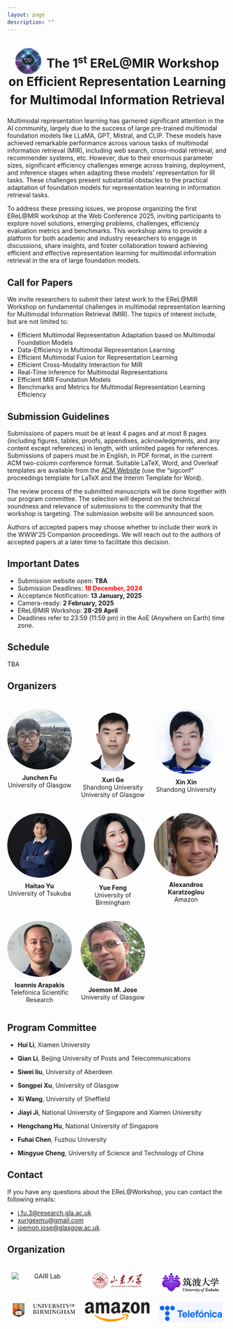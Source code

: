 ```yaml
---
layout: page
description: ""
---
```


<!-- ## <a name='Overview' style="color: inherit; text-decoration: none; text-align: center;"> The 1<sup>st</sup> EReL@MIR Workshop on Efficient Representation Learning for Multimodal Information Retrieval</a>  -->
<h1 style="text-align: center; font-size: 28px; color: inherit; line-height: 1.5;">
    <span style="display: inline-flex; align-items: center; white-space: nowrap;">
        <img src="img/erelmire.jpg" alt="EReL Logo"
             style="width: 60px; height: 60px; border-radius: 50%; margin-top:-20px; margin-right: 5px; position: relative; top: 15px;">
    </span>
    The 1<sup>st</sup> EReL@MIR Workshop on Efficient Representation Learning for Multimodal Information Retrieval
</h1>





Multimodal representation learning has garnered significant attention in the AI community, largely due to the success of large pre-trained multimodal foundation models like LLaMA, GPT, Mistral, and CLIP. These models have achieved remarkable performance across various tasks of multimodal information retrieval (MIR), including web search, cross-modal retrieval, and recommender systems, etc. However, due to their enormous parameter sizes, significant efficiency challenges emerge across training, deployment, and inference stages when adapting these models' representation for IR tasks. These challenges present substantial obstacles to the practical adaptation of foundation models for representation learning in information retrieval tasks.

To address these pressing issues, we propose organizing the first EReL@MIR workshop at the Web Conference 2025, inviting participants to explore novel solutions, emerging problems, challenges, efficiency evaluation metrics and benchmarks. This workshop aims to provide a platform for both academic and industry researchers to engage in discussions, share insights, and foster collaboration toward achieving efficient and effective representation learning for multimodal information retrieval in the era of large foundation models. 

## <a name='Call for Papers' style="color: inherit; text-decoration: none;text-align: center;"> Call for Papers </a> 
We invite researchers to submit their latest work to the EReL@MIR Workshop on fundamental challenges in multimodal representation learning for Multimodal Information Retrieval (MIR). The topics of interest include, but are not limited to:
- Efficient Multimodal Representation Adaptation based on Multimodal Foundation Models
- Data-Efficiency in Multimodal Representation Learning
- Efficient Multimodal Fusion for Representation Learning
- Efficient Cross-Modality Interaction for MIR
- Real-Time Inference for Multimodal Representations
- Efficient MIR Foundation Models
- Benchmarks and Metrics for Multimodal Representation Learning Efficiency

## Submission Guidelines
Submissions of papers must be at least 4 pages and at most 8 pages (including figures, tables, proofs, appendixes, acknowledgments, and any content except references) in length, with unlimited pages for references. Submissions of papers must be in English, in PDF format, in the current ACM two-column conference format. Suitable LaTeX, Word, and Overleaf templates are available from the [ACM Website](https://www.acm.org/publications/proceedings-template) (use the “sigconf” proceedings template for LaTeX and the Interim Template for Word).

<!-- All submissions of papers must be original and have not been published or accepted elsewhere or simultaneously submitted to another journal or conference.-->
 The review process of the submitted manuscripts will be done together with our program committee. The selection will depend on the technical soundness and relevance of submissions to the community that the workshop is targeting. The submission website will be announced soon.

Authors of accepted papers may choose whether to include their work in the WWW'25 Companion proceedings. We will reach out to the authors of accepted papers at a later time to facilitate this decision.
<!-- At least one author of each accepted paper must attend the workshop on-site and present their work. Submissions must be anonymous and should be submitted electronically via EasyChair: <https://easychair.org/conferences/?conf=r3agsigirap2024>. -->


## <a name='Important Dates' style="color: inherit; text-decoration: none; text-align: center;"> Important Dates </a>
- Submission website open: **TBA**<br/>
- Submission Deadlines: <span style="color:red;">**18 December, 2024**</span><br/>
- Acceptance Notification: **13 January, 2025**<br/>
- Camera-ready: **2 February, 2025**<br/>
- EReL@MIR Workshop: **28-29 April**<br/>
- Deadlines refer to 23:59 (11:59 pm) in the AoE (Anywhere on Earth) time zone.

## <a name='Schedule' style="color: inherit; text-decoration: none; text-align: center;"> Schedule </a>
TBA


## <a name='Organizers' style="color: inherit; text-decoration: none;"> Organizers </a>

<div class="organizers-container">
  <!-- 第一行 (5 人) -->
  <div class="organizer">
    <a href="https://gair-lab.github.io/members/2023junchen-fu.html" target="_blank">
      <img src="img/organizers/junchen-fu.jpg" alt="Junchen Fu">
      <p><b>Junchen Fu</b><br>University of Glasgow</p>
    </a>
  </div>
  
  <div class="organizer">
    <a href="https://xurige1995.github.io/" target="_blank">
      <img src="img/organizers/gexuri2.png" alt="Xuri Ge">
      <p><b>Xuri Ge</b><br>Shandong University<br>University of Glasgow</p>
    </a>
  </div>
  
  <div class="organizer">
    <a href="https://xinxin-me.github.io/" target="_blank">
      <img src="img/organizers/xinxin.png" alt="Xin Xin">
      <p><b>Xin Xin</b><br>Shandong University</p>
    </a>
  </div>
  
  <div class="organizer">
    <a href="https://ii-research-yu.github.io/" target="_blank">
      <img src="img/organizers/haitao-yu.png" alt="Haitao Yu">
      <p><b>Haitao Yu</b><br>University of Tsukuba</p>
    </a>
  </div>
  
  <div class="organizer">
    <a href="https://fengyue-leah.github.io/" target="_blank">
      <img src="img/organizers/fengyue.jpg" alt="Yue Feng">
      <p><b>Yue Feng</b><br>University of Birmingham</p>
    </a>
  </div>

  <!-- 第二行 (3 人) -->
  <div class="organizer">
    <a href="https://alexiskz.wordpress.com/" target="_blank">
      <img src="img/organizers/alex.png" alt="Alexandros Karatzoglou">
      <p><b>Alexandros Karatzoglou</b><br>Amazon</p>
    </a>
  </div>
  
  <div class="organizer">
    <a href="https://iarapakis.github.io/" target="_blank">
      <img src="img/organizers/ioannis.png" alt="Ioannis Arapakis">
      <p><b>Ioannis Arapakis</b><br>Telefónica Scientific Research</p>
    </a>
  </div>
  
  <div class="organizer">
    <a href="https://www.dcs.gla.ac.uk/~jj/" target="_blank">
      <img src="img/organizers/joemon.png" alt="Joemon M. Jose">
      <p><b>Joemon M. Jose</b><br>University of Glasgow</p>
    </a>
  </div>
</div>

<style>
.organizers-container {
  display: flex;
  flex-wrap: wrap;
  gap: 20px;
  margin-top:40px;
  justify-content: start;
}

.organizer {
  flex: 1 1 calc(25% - 20px);
  max-width: calc(25% - 20px);
  text-align: center;
  box-sizing: border-box;
}

.organizer img {
  width: 100%;
  max-width: 150px; /* 限制头像最大宽度为150px */
  height: auto;
  border-radius: 50%;
  display: block;
  margin: 0 auto; /* 居中显示 */
}

.organizer a {
  text-decoration: none;
  color: inherit;
}

.organizer p {
  margin-top: 10px;
}

/* 在大屏幕上，每行显示4个头像 */
@media (min-width: 1025px) {
  .organizer {
    flex: 1 1 calc(25% - 20px);
    max-width: calc(25% - 20px);
  }
}

/* 中等屏幕，每行显示3个头像 */
@media (max-width: 1024px) {
  .organizer {
    flex: 1 1 calc(33.33% - 20px);
    max-width: calc(33.33% - 20px);
  }
}

/* 小屏幕，每行显示2个头像 */
@media (max-width: 768px) {
  .organizer {
    flex: 1 1 calc(50% - 20px);
    max-width: calc(50% - 20px);
  }
}

/* 超小屏幕，每行显示1个头像，并缩小头像尺寸 */
@media (max-width: 480px) {
  .organizer {
    flex: 1 1 calc(100% - 20px);
    max-width: calc(100% - 20px);
  }
  
  .organizer img {
    max-width: 80px; /* 在超小屏幕上，将头像最大宽度限制为80px */
  }
}

</style>



<!-- ## <a name='Organizers' style="color: inherit; text-decoration: none;"> Organizers </a>
- **Junchen Fu**, University of Glasgow, j.fu.3@research.gla.ac.uk

- **Xuri Ge**, Shandong University, xurigexmu@gmail.com

- **Xin Xin**, Shandong University, xinxin@sdu.edu.cn

- **Haitao Yu**, University of Tsukuba, yuhaitao@slis.tsukuba.ac.jp

- **Yue Feng**, University of Birmingham, y.feng.6@bham.ac.uk

- **Alexandros Karatzoglou**, Amazon, alexandros.karatzoglou@gmail.com

- **Ioannis Arapakis**, Telefónica Scientific Research, arapakis.ioannis@gmail.com

- **Joemon M. Jose**, University of Glasgow, joemon.jose@glasgow.ac.uk -->



## <a name='Program Committee' style="color: inherit; text-decoration: none;"> Program Committee</a>
- **Hui Li**, Xiamen University

- **Qian Li**, Beijing University of Posts and Telecommunications

- **Siwei liu**, University of Aberdeen

- **Songpei Xu**, University of Glasgow

- **Xi Wang**, University of Sheffield

- **Jiayi Ji**, National University of Singapore and Xiamen University

- **Hengchang Hu**, National University of Singapore

- **Fuhai Chen**, Fuzhou University

- **Mingyue Cheng**, University of Science and Technology of China

## <a name='Contact' style="color: inherit; text-decoration: none;"> Contact</a>
If you have any questions about the EReL@Workshop, you can contact the following emails:
<ul>
  <li>
    <a href="mailto:j.fu.3@research.gla.ac.uk">j.fu.3@research.gla.ac.uk</a>
  </li>
  <li>
    <a href="mailto:xurigexmu@gmail.com">xurigexmu@gmail.com</a>
  </li>
  <li>
    <a href="mailto:joemon.jose@glasgow.ac.uk">joemon.jose@glasgow.ac.uk</a>
  </li>
</ul>


## <a name='Organization' style="color: inherit; text-decoration: none;"> Organization </a>

<div class="organization-container">
  <!-- 第一行 (5 人) -->
  <div class="organization">
    <a href="https://gair-lab.github.io/" target="_blank">
      <img src="img/organization/gair_lab.png" alt="GAIR Lab">
    </a>
  </div>
  
  <div class="organization">
    <a href="https://www.en.sdu.edu.cn/" target="_blank">
      <img src="img/organization/shandong_university.png" alt="Shandong University">
    </a>
  </div>
  
  <div class="organization">
    <a href="https://www.tsukuba.ac.jp/en/" target="_blank">
      <img src="img/organization/University-Tsukuba-Logo.png" alt="Haitao Yu">
    </a>
  </div>
  
  <div class="organization">
    <a href="https://www.birmingham.ac.uk/" target="_blank">
      <img src="img/organization/University-of-Birmingham-logo.png" alt="University of Birmingham">
    </a>
  </div>

  <!-- 第二行 (3 人) -->
  <div class="organization">
    <a href="https://www.amazon.science/" target="_blank">
      <img src="img/organization/Amazon_logo.png" alt="Amazon">
    </a>
  </div>
  
  <div class="organization">
    <a href="https://hub.telefonica.com/en/research" target="_blank">
      <img src="img/organization/telefonica-logo.jpg" alt="Telefonica">
    </a>
  </div>
</div>

<style>
.organization-container {
  display: flex;
  flex-wrap: wrap;
  gap: 20px;
  margin-top: 40px;
  justify-content: center; /* 将子元素居中对齐 */
}

.organization {
  flex: 1 1 calc(25% - 20px);
  max-width: calc(25% - 20px);
  text-align: center;
  box-sizing: border-box;
}

.organization img {
  width: 100%;
  max-width: 250px; /* 限制头像最大宽度为150px */
  height: auto;
  display: block;
  margin: 0 auto; /* 图片自身居中 */
}

.organization a {
  text-decoration: none;
  color: inherit;
}

.organization p {
  margin-top: 10px;
}

/* 在大屏幕上，每行显示4个头像 */
@media (min-width: 1025px) {
  .organization {
    flex: 1 1 calc(33% - 20px);
    max-width: calc(33% - 20px);
  }
}

/* 中等屏幕，每行显示3个头像 */
@media (max-width: 1024px) {
  .organization {
    flex: 1 1 calc(33.33% - 20px);
    max-width: calc(33.33% - 20px);
  }
}

/* 小屏幕，每行显示2个头像 */
@media (max-width: 768px) {
  .organization {
    flex: 1 1 calc(50% - 20px);
    max-width: calc(50% - 20px);
  }
}

/* 超小屏幕，每行显示1个头像，并缩小头像尺寸 */
@media (max-width: 480px) {
  .organization {
    flex: 1 1 calc(100% - 20px);
    max-width: calc(100% - 20px);
  }
  
  .organization img {
    max-width: 80px; /* 在超小屏幕上，将头像最大宽度限制为80px */
  }
}
</style>

